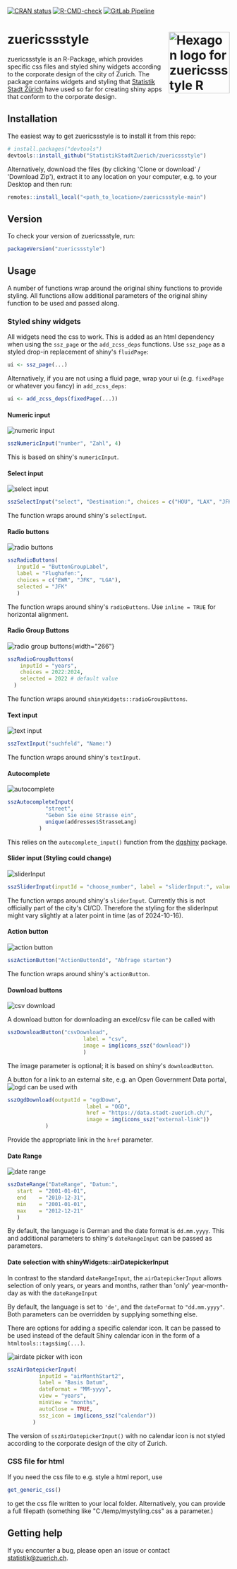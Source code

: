 <!-- badges: start -->
[![CRAN status](https://www.r-pkg.org/badges/version/zuericssstyle)](https://CRAN.R-project.org/package=zuericssstyle)
[![R-CMD-check](https://github.com/StatistikStadtZuerich/zuericssstyle/actions/workflows/R-CMD-check.yaml/badge.svg)](https://github.com/StatistikStadtZuerich/zuericssstyle/actions/workflows/R-CMD-check.yaml)
[![GitLab Pipeline](https://cmp-sdlc.stzh.ch/OE-7035/ssz-da/libraries/zueriverse/zuericssstyle/badges/main/pipeline.svg?key_text=GitlabPipeline&key_width=100)](https://cmp-sdlc.stzh.ch/OE-7035/ssz-da/libraries/zueriverse/zuericssstyle/badges/main/pipeline.svg?key_text=GitLabPipeline&key_width=100)
<!-- badges: end -->

# zuericssstyle <img src="man/figures/Hexagon_zuericssstyle.png" alt="Hexagon logo for zuericssstyle R package" align="right" height="138.5" width="138.5"/>

zuericssstyle is an R-Package, which provides specific css files and styled shiny widgets according to the corporate design of the city of Zurich. The package contains widgets and styling that [Statistik Stadt Zürich](https://www.stadt-zuerich.ch/prd/de/index/statistik.html) have used so far for creating shiny apps that conform to the corporate design.

## Installation

The easiest way to get zuericssstyle is to install it from this repo:

``` r
# install.packages("devtools")
devtools::install_github("StatistikStadtZuerich/zuericssstyle")
```

Alternatively, download the files (by clicking 'Clone or download' / 'Download Zip'), extract it to any location on your computer, e.g. to your Desktop and then run:

``` r
remotes::install_local("<path_to_location>/zuericssstyle-main")
```

## Version

To check your version of zuericssstyle, run:

``` r
packageVersion("zuericssstyle")
```

## Usage

A number of functions wrap around the original shiny functions to provide styling. All functions allow additional parameters of the original shiny function to be used and passed along.

### Styled shiny widgets

All widgets need the css to work. This is added as an html dependency when using the `ssz_page` or the `add_zcss_deps` functions. Use `ssz_page` as a styled drop-in replacement of shiny's `fluidPage`:

``` r
ui <- ssz_page(...)
```

Alternatively, if you are not using a fluid page, wrap your ui (e.g. `fixedPage` or whatever you fancy) in `add_zcss_deps`:

``` r
ui <- add_zcss_deps(fixedPage(...))
```

#### Numeric input

![numeric input](man/figures/numericInput.png)

``` r
sszNumericInput("number", "Zahl", 4)
```

This is based on shiny's `numericInput`.

#### Select input

![select input](man/figures/selectInput.png)

``` r
sszSelectInput("select", "Destination:", choices = c("HOU", "LAX", "JFK", "SEA"), selected = "LAX")
```

The function wraps around shiny's `selectInput`.

#### Radio buttons

![radio buttons](man/figures/radioButtons.png)

``` r
sszRadioButtons(
   inputId = "ButtonGroupLabel",
   label = "Flughafen:",
   choices = c("EWR", "JFK", "LGA"),
   selected = "JFK"
   )
```

The function wraps around shiny's `radioButtons`. Use `inline = TRUE` for horizontal alignment.

#### Radio Group Buttons

![radio group buttons](man/figures/radioGroupButtons.png){width="266"}

``` r
sszRadioGroupButtons(
    inputId = "years",
    choices = 2022:2024,
    selected = 2022 # default value
  )
```

The function wraps around `shinyWidgets::radioGroupButtons`.

#### Text input

![text input](man/figures/textInput.png)

``` r
sszTextInput("suchfeld", "Name:")
```

The function wraps around shiny's `textInput`.

#### Autocomplete

![autocomplete](man/figures/autocomplete.png)

``` r
sszAutocompleteInput(
            "street",
            "Geben Sie eine Strasse ein",
            unique(addresses$StrasseLang)
          )
```

This relies on the `autocomplete_input()` function from the [dqshiny](https://github.com/daqana/dqshiny) package.

#### Slider input (Styling could change)

![sliderInput](man/figures/sliderInput.png)

``` r
sszSliderInput(inputId = "choose_number", label = "sliderInput:", value = 30, min = 0, max = 100)
```

The function wraps around shiny's `sliderInput`. Currently this is not officially part of the city's CI/CD. Therefore the styling for the sliderInput might vary slightly at a later point in time (as of 2024-10-16).

#### Action button

![action button](man/figures/actionbutton.png)

``` r
sszActionButton("ActionButtonId", "Abfrage starten")
```

The function wraps around shiny's `actionButton`.

#### Download buttons

![csv download](man/figures/csv.png)

A download button for downloading an excel/csv file can be called with

``` r
sszDownloadButton("csvDownload",
                        label = "csv",
                        image = img(icons_ssz("download"))
                        )
```

The image parameter is optional; it is based on shiny's `downloadButton`.

A button for a link to an external site, e.g. an Open Government Data portal, ![ogd](man/figures/ogd.png) can be used with

``` r
sszOgdDownload(outputId = "ogdDown",
                         label = "OGD",
                         href = "https://data.stadt-zuerich.ch/",
                         image = img(icons_ssz("external-link"))
            )
```

Provide the appropriate link in the `href` parameter.

#### Date Range

![date range](man/figures/dateRange.png)

``` r
sszDateRange("DateRange", "Datum:",
   start  = "2001-01-01",
   end    = "2010-12-31",
   min    = "2001-01-01",
   max    = "2012-12-21"
   )
```

By default, the language is German and the date format is `dd.mm.yyyy`. This and additional parameters to shiny's `dateRangeInput` can be passed as parameters.

#### Date selection with shinyWidgets::airDatepickerInput

In contrast to the standard `dateRangeInput`, the `airDatepickerInput` allows selection of only years, or years and months, rather than 'only' year-month-day as with the `dateRangeInput`

By default, the language is set to `'de'`, and the `dateFormat` to `"dd.mm.yyyy"`. Both parameters can be overridden by supplying something else.

There are options for adding a specific calendar icon. It can be passed to be used instead of the default Shiny calendar icon in the form of a `htmltools::tags$img(...)`.

![airdate picker with icon](man/figures/airdatepicker_icon.png)

``` r
sszAirDatepickerInput(
          inputId = "airMonthStart2",
          label = "Basis Datum",
          dateFormat = "MM-yyyy",
          view = "years",
          minView = "months",
          autoClose = TRUE,
          ssz_icon = img(icons_ssz("calendar"))
        )
```

The version of `sszAirDatepickerInput()` with no calendar icon is not styled according to the corporate design of the city of Zurich.

### CSS file for html

If you need the css file to e.g. style a html report, use

``` r
get_generic_css()
```

to get the css file written to your local folder. Alternatively, you can provide a full filepath (something like "C:/temp/mystyling.css" as a parameter.)

## Getting help

If you encounter a bug, please open an issue or contact [statistik\@zuerich.ch](mailto:statistik@zuerich.ch).
